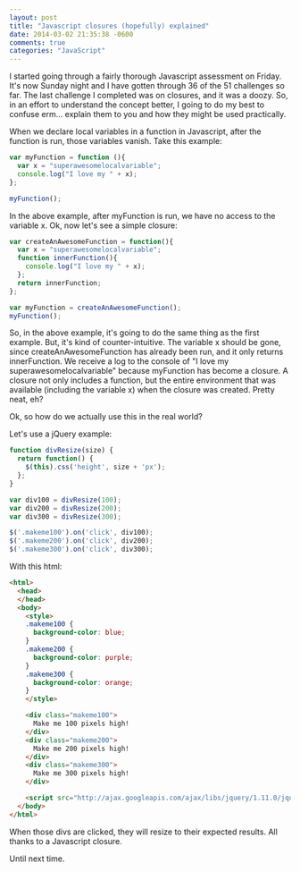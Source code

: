 ```yaml
---
layout: post
title: "Javascript closures (hopefully) explained"
date: 2014-03-02 21:35:38 -0600
comments: true
categories: "JavaScript"
---
```

I started going through a fairly thorough Javascript assessment on Friday. <!-- more -->It's now Sunday night and I have gotten through 36 of the 51 challenges so far. The last challenge I completed was on closures, and it was a doozy. So, in an effort to understand the concept better, I going to do my best to confuse erm... explain them to you and how they might be used practically.

When we declare local variables in a function in Javascript, after the function is run, those variables vanish. Take this example:

```javascript
var myFunction = function (){
  var x = "superawesomelocalvariable";
  console.log("I love my " + x);
};

myFunction();
```

In the above example, after myFunction is run, we have no access to the variable x. Ok, now let's see a simple closure:

```javascript
var createAnAwesomeFunction = function(){
  var x = "superawesomelocalvariable";
  function innerFunction(){
    console.log("I love my " + x);
  };
  return innerFunction;
};

var myFunction = createAnAwesomeFunction();
myFunction();
```

So, in the above example, it's going to do the same thing as the first example. But, it's kind of counter-intuitive. The variable x should be gone, since createAnAwesomeFunction has already been run, and it only returns innerFunction. We receive a log to the console of "I love my superawesomelocalvariable" because myFunction has become a closure. A closure not only includes a function, but the entire environment that was available (including the variable x) when the closure was created. Pretty neat, eh?

Ok, so how do we actually use this in the real world?

Let's use a jQuery example:

```javascript
function divResize(size) {
  return function() {
    $(this).css('height', size + 'px');
  };
}

var div100 = divResize(100);
var div200 = divResize(200);
var div300 = divResize(300);

$('.makeme100').on('click', div100);
$('.makeme200').on('click', div200);
$('.makeme300').on('click', div300);
```

With this html:

```html
<html>
  <head>
  </head>
  <body>
    <style>
    .makeme100 {
      background-color: blue;
    }
    .makeme200 {
      background-color: purple;
    }
    .makeme300 {
      background-color: orange;
    }
    </style>

    <div class="makeme100">
      Make me 100 pixels high!
    </div>
    <div class="makeme200">
      Make me 200 pixels high!
    </div>
    <div class="makeme300">
      Make me 300 pixels high!
    </div>

    <script src="http://ajax.googleapis.com/ajax/libs/jquery/1.11.0/jquery.min.js"></script>
  </body>
</html>
```
When those divs are clicked, they will resize to their expected results. All thanks to a Javascript closure.

Until next time.
